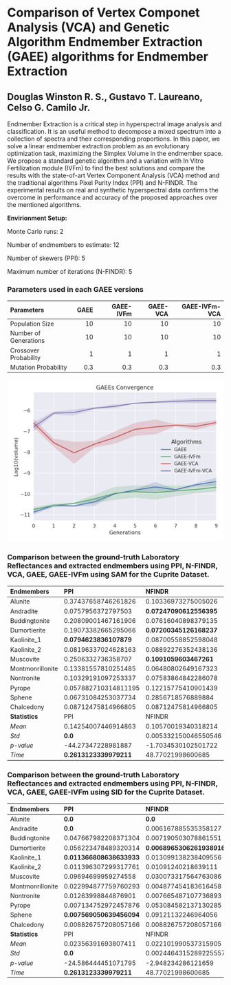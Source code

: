 # Comparison of Vertex Componet Analysis (VCA) and Genetic Algorithm Endmember Extraction (GAEE) algorithms for Endmember Extraction

## Douglas Winston R. S., Gustavo T. Laureano, Celso G. Camilo Jr.

Endmember Extraction is a critical step in hyperspectral image analysis and classification. It is an useful method to decompose a mixed spectrum into a collection of spectra and their corresponding proportions. In this paper, we solve a linear endmember extraction problem as an evolutionary optimization task, maximizing the Simplex Volume in the endmember space. We propose a standard genetic algorithm and a variation with In Vitro Fertilization module (IVFm) to find the best solutions and compare the results with the state-of-art Vertex Component Analysis (VCA) method and the traditional algorithms Pixel Purity Index (PPI) and N-FINDR. The experimental results on real and synthetic hyperspectral data confirms the overcome in performance and accuracy of the proposed approaches over the mentioned algorithms.

**Envirionment Setup:**

Monte Carlo runs: 2 

Number of endmembers to estimate: 12 

Number of skewers (PPI): 5 

Maximum number of iterations (N-FINDR): 5 

### Parameters used in each GAEE versions

| Parameters            |   GAEE |   GAEE-IVFm |   GAEE-VCA |   GAEE-IVFm-VCA |
|:----------------------|-------:|------------:|-----------:|----------------:|
| Population Size       |   10   |        10   |       10   |            10   |
| Number of Generations |   10   |        10   |       10   |            10   |
| Crossover Probability |    1   |         1   |        1   |             1   |
| Mutation Probability  |    0.3 |         0.3 |        0.3 |             0.3 |

![alt text](Convergence.png)

### Comparison between the ground-truth Laboratory Reflectances and extracted endmembers using PPI, N-FINDR, VCA, GAEE, GAEE-IVFm using SAM for the Cuprite Dataset.

| Endmembers       | PPI                  | NFINDR               | VCA                  | GAEE                 | GAEE-IVFm            | GAEE-VCA            | GAEE-IVFm-VCA       |
|:-----------------|:---------------------|:---------------------|:---------------------|:---------------------|:---------------------|:--------------------|:--------------------|
| Alunite          | 0.37437658746261826  | 0.10336973275005026  | **0.09392418484131637**  | 0.24598137550106125  | 0.25865456851157287  | 0.1042759266381331  | 0.1042759266381331  |
| Andradite        | 0.0757956372797503   | **0.07247090612556395**  | 0.08250147591111771  | 0.08534887606623016  | 0.07927227021138031  | 0.08012512043808485 | 0.07496156838018414 |
| Buddingtonite    | 0.20809001467161906  | 0.07616040898379135  | 0.07859241738205786  | 0.10998783004910366  | 0.11473473909814288  | **0.07615978571645851** | **0.07615978571645851** |
| Dumortierite     | 0.19073382665295066  | **0.07200345126168237**  | 0.0749538089829949   | 0.09161634687855136  | 0.07889033186463985  | 0.07548792897185151 | 0.07548792897185151 |
| Kaolinite_1      | **0.0794623836107879**   | 0.08700558852598048  | 0.08620208931234408  | 0.10230942105959949  | 0.09404436606741502  | 0.08700577984998983 | 0.08700577984998983 |
| Kaolinite_2      | 0.08196337024628163  | 0.08892276352438136  | 0.08762368751456011  | **0.06145413340393229**  | 0.0653337685471969   | 0.07552220774152668 | 0.06420354393621833 |
| Muscovite        | 0.2506332736358707   | **0.1091059603467261**   | 0.13057843067827013  | 0.1372671518427179   | 0.16894647128322476  | 0.10963857896551008 | 0.10963857896551008 |
| Montmonrillonite | 0.13381557810251485  | 0.06480802649167323  | 0.06400351261375818  | **0.059971303107428216** | 0.06011152342955355  | 0.06462712062639014 | 0.07341522008479548 |
| Nontronite       | 0.10329191097253337  | 0.07583864842286078  | 0.11219749109870544  | **0.07492895697333285**  | 0.08330229347068102  | 0.07937473591483905 | 0.08907669480720054 |
| Pyrope           | 0.057882710314811195 | 0.12215775410901439  | 0.23061834166914918  | **0.05591360155700946**  | 0.0742130109110275   | 0.07136437241713506 | 0.06479686093382413 |
| Sphene           | 0.06731084253037734  | 0.2856718576889884   | 0.09553791617337588  | 0.09693772458360793  | **0.05904491086371213**  | 0.1565090598906174  | 0.08532001736749346 |
| Chalcedony       | 0.08712475814966805  | 0.08712475814966805  | **0.07607681846448909**  | 0.13017769863755493  | 0.15021454935102552  | 0.15141447201070754 | 0.09343069930768577 |
| **Statistics**   | PPI                  | NFINDR               | VCA                  | **GAEE**                 | GAEE-IVFm            | GAEE-VCA            | GAEE-IVFm-VCA       |
| _Mean_           | 0.14254007446914863  | 0.10570019340318214  | 0.10198356003926866  | 0.11139118805199173  | 0.11560202566216059  | 0.09546951121055187 | **0.0902168578816262**  |
| _Std_            | **0.0**                  | 0.005332150046550546 | 0.005791564381588326 | 0.009880860373467406 | 0.011600082738123388 | 0.00701747469270556 | 0.00892856661420536 |
| _p-value_        | -44.27347228981887   | -1.7034530102501722  | 0.0                  | **-1.3202245158216084**  | -1.6170569645511255  | 4.36657863277331    | 1.650714939015856   |
| _Time_           | **0.2613123339979211**   | 48.77021998600685    | 0.5846106860044529   | 0.43390920350066153  | 0.44650176000141073  | 0.4206671350111719  | 0.4494677255061106  |

### Comparison between the ground-truth Laboratory Reflectances and extracted endmembers using PPI, N-FINDR, VCA, GAEE, GAEE-IVFm using SID for the Cuprite Dataset.

| Endmembers       | PPI                  | NFINDR                | VCA                   | GAEE                  | GAEE-IVFm             | GAEE-VCA              | GAEE-IVFm-VCA         |
|:-----------------|:---------------------|:----------------------|:----------------------|:----------------------|:----------------------|:----------------------|:----------------------|
| Alunite          | **0.0**                  | **0.0**                   | 0.011289996764965168  | **0.0**                   | **0.0**                   | 0.01450605145043148   | **0.0**                   |
| Andradite        | **0.0**                  | 0.006167885535358127  | 0.009315461989343288  | **0.0**                   | **0.0**                   | 0.008539238428759937  | 0.008737814771371408  |
| Buddingtonite    | 0.047667982208371304 | 0.007190503078861551  | 0.007657065246409068  | 0.015237982484881918  | **0.0**                   | 0.012760187395102863  | 0.007190502060325557  |
| Dumortierite     | 0.056223478489320314 | **0.0068965306261938916** | 0.007544122218419529  | 0.01145735014221726   | 0.009026262397270415  | 0.0077468878720454125 | 0.0077468878720454125 |
| Kaolinite_1      | **0.011366808638633933** | 0.013099138238409556  | 0.012924105346312555  | 0.01725158585529203   | 0.014618531975937772  | 0.013099138300106854  | 0.013099138300106854  |
| Kaolinite_2      | 0.011396307299317761 | 0.01091240218639111   | 0.007250187989638096  | **0.005807188196500822**  | 0.006480900919568723  | 0.005849620838251357  | 0.01445595599842377   |
| Muscovite        | 0.09694699959274558  | 0.030073317564763086  | 0.030750246037813504  | **0.026413310644649267**  | 0.03638173122782495   | 0.03323522887099953   | 0.028533598018130837  |
| Montmonrillonite | 0.022994877759760293 | 0.004877454183616458  | 0.0047468547829238195 | 0.0045839832927729455 | **0.0043921802633248505** | 0.004704323822992157  | 0.006426973542854709  |
| Nontronite       | 0.01263998844876901  | 0.007665487107736893  | 0.013286424686984849  | **0.0075960487096864565** | 0.009132322426009764  | 0.00815810016237877   | 0.011181636692808479  |
| Pyrope           | 0.007134752972457876 | 0.053084582137130285  | 0.06243504631981924   | **0.006287126006490304**  | 0.019924846724447116  | 0.008329530214478395  | 0.008329530214478395  |
| Sphene           | **0.007569050639456094** | 0.09121132246964056   | 0.012169399244837429  | 0.04016220337927792   | 0.056109759872037826  | 0.03724934468706971   | 0.02959666844736003   |
| Chalcedony       | 0.008826757208057166 | 0.008826757208057166  | **0.006907010065589054**  | 0.023473830545445534  | 0.030923268281889932  | 0.010062116598313534  | 0.010062116598313534  |
| **Statistics**   | PPI                  | NFINDR                | VCA                   | **GAEE**                  | GAEE-IVFm             | GAEE-VCA              | GAEE-IVFm-VCA         |
| _Mean_           | 0.02356391693807411  | 0.022101990537315905  | 0.015837258374734386  | **0.014295028981327116**  | 0.018144159064102595  | 0.015625849529636138  | 0.018192224604902843  |
| _Std_            | **0.0**                  | 0.0024464315289225557 | 0.0007485790245613105 | 0.003415741521772061  | 0.006830538217854278  | 0.005382360728369363  | 0.008334459180281958  |
| _p-value_        | -24.586444451071795  | -2.948234286121659    | 0.0                   | 1.341534903063511     | -0.8938425627348      | 0.10761448124908243   | **-0.38688830881995934**  |
| _Time_           | **0.2613123339979211**   | 48.77021998600685     | 0.5846106860044529    | 0.43390920350066153   | 0.44650176000141073   | 0.4206671350111719    | 0.4494677255061106    |

